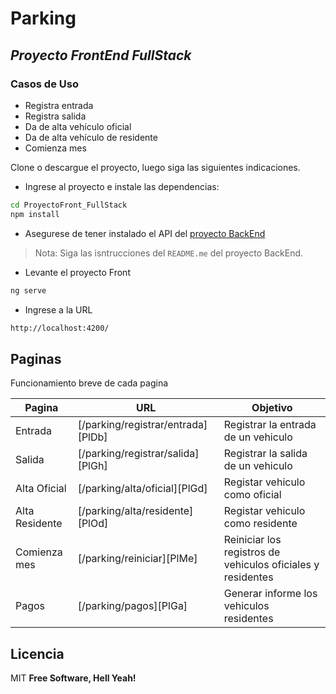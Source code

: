 # Parking
## _Proyecto FrontEnd FullStack_
### Casos de Uso

- Registra entrada
- Registra salida
- Da de alta vehículo oficial
- Da de alta vehículo de residente
- Comienza mes

Clone o descargue el proyecto, luego siga las siguientes indicaciones.
- Ingrese al proyecto e instale las dependencias: 
```sh
cd ProyectoFront_FullStack
npm install
```
- Asegurese de tener instalado el API del [proyecto BackEnd](https://github.com/PLATYPUSCO007/ProyectoBack_FullStack) 
> Nota: Siga las isntrucciones del `README.me` del proyecto BackEnd.
- Levante el proyecto Front
```sh
ng serve
```
- Ingrese a la URL
```sh
http://localhost:4200/
```
## Paginas
Funcionamiento breve de cada pagina

| Pagina | URL | Objetivo |
| ------ | ------ | ------ |
| Entrada | [/parking/registrar/entrada][PlDb] | Registrar la entrada de un vehiculo |
| Salida | [/parking/registrar/salida][PlGh] | Registrar la salida de un vehiculo |
| Alta Oficial | [/parking/alta/oficial][PlGd] | Registar vehiculo como oficial  |
| Alta Residente | [/parking/alta/residente][PlOd] | Registar vehiculo como residente |
| Comienza mes | [/parking/reiniciar][PlMe] | Reiniciar los registros de vehiculos oficiales y residentes |
| Pagos | [/parking/pagos][PlGa] | Generar informe los vehiculos residentes |

## Licencia

MIT
**Free Software, Hell Yeah!**